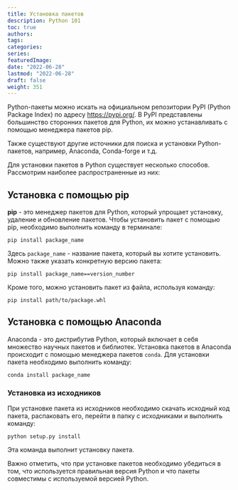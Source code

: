 ```yaml
---
title: Установка пакетов
description: Python 101
toc: true
authors:
tags:
categories:
series:
featuredImage:
date: "2022-06-28"
lastmod: "2022-06-28"
draft: false
weight: 351
---
```



Python-пакеты можно искать на официальном репозитории PyPI (Python Package Index) по адресу https://pypi.org/. В PyPI представлены большинство сторонних пакетов для Python, их можно устанавливать с помощью менеджера пакетов pip.

Также существуют другие источники для поиска и установки Python-пакетов, например, Anaconda, Conda-forge и т.д.

Для установки пакетов в Python существует несколько способов. Рассмотрим наиболее распространенные из них:

## Установка с помощью pip

**pip** - это менеджер пакетов для Python, который упрощает установку, удаление и обновление пакетов. Чтобы установить пакет с помощью pip, необходимо выполнить команду в терминале:

```
pip install package_name
```

Здесь `package_name` - название пакета, который вы хотите установить. Можно также указать конкретную версию пакета:

```
pip install package_name==version_number
```

Кроме того, можно установить пакет из файла, используя команду:

```
pip install path/to/package.whl
```

## Установка с помощью Anaconda

Anaconda - это дистрибутив Python, который включает в себя множество научных пакетов и библиотек. Установка пакетов в Anaconda происходит с помощью менеджера пакетов `conda`. Для установки пакета необходимо выполнить команду:

```
conda install package_name
```

### Установка из исходников

При установке пакета из исходников необходимо скачать исходный код пакета, распаковать его, перейти в папку с исходниками и выполнить команду:

```
python setup.py install
```

Эта команда выполнит установку пакета.

Важно отметить, что при установке пакетов необходимо убедиться в том, что используется правильная версия Python и что пакеты совместимы с используемой версией Python.